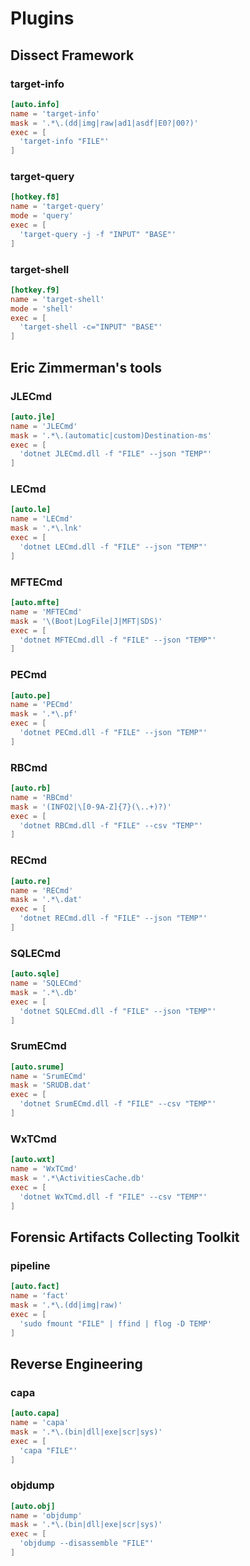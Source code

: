 # Plugins

## Dissect Framework

### target-info
```toml
[auto.info]
name = 'target-info'
mask = '.*\.(dd|img|raw|ad1|asdf|E0?|00?)'
exec = [
  'target-info "FILE"'
]
```

### target-query
```toml
[hotkey.f8]
name = 'target-query'
mode = 'query'
exec = [
  'target-query -j -f "INPUT" "BASE"'
]
```

### target-shell
```toml
[hotkey.f9]
name = 'target-shell'
mode = 'shell'
exec = [
  'target-shell -c="INPUT" "BASE"'
]
```

## Eric Zimmerman's tools

### JLECmd
```toml
[auto.jle]
name = 'JLECmd'
mask = '.*\.(automatic|custom)Destination-ms'
exec = [
  'dotnet JLECmd.dll -f "FILE" --json "TEMP"'
]
```

### LECmd
```toml
[auto.le]
name = 'LECmd'
mask = '.*\.lnk'
exec = [
  'dotnet LECmd.dll -f "FILE" --json "TEMP"'
]
```

### MFTECmd
```toml
[auto.mfte]
name = 'MFTECmd'
mask = '\(Boot|LogFile|J|MFT|SDS)'
exec = [
  'dotnet MFTECmd.dll -f "FILE" --json "TEMP"'
]
```

### PECmd
```toml
[auto.pe]
name = 'PECmd'
mask = '.*\.pf'
exec = [
  'dotnet PECmd.dll -f "FILE" --json "TEMP"'
]
```

### RBCmd
```toml
[auto.rb]
name = 'RBCmd'
mask = '(INFO2|\[0-9A-Z]{7}(\..+)?)'
exec = [
  'dotnet RBCmd.dll -f "FILE" --csv "TEMP"'
]
```

### RECmd
```toml
[auto.re]
name = 'RECmd'
mask = '.*\.dat'
exec = [
  'dotnet RECmd.dll -f "FILE" --json "TEMP"'
]
```

### SQLECmd
```toml
[auto.sqle]
name = 'SQLECmd'
mask = '.*\.db'
exec = [
  'dotnet SQLECmd.dll -f "FILE" --json "TEMP"'
]
```

### SrumECmd
```toml
[auto.srume]
name = 'SrumECmd'
mask = 'SRUDB.dat'
exec = [
  'dotnet SrumECmd.dll -f "FILE" --csv "TEMP"'
]
```

### WxTCmd
```toml
[auto.wxt]
name = 'WxTCmd'
mask = '.*\ActivitiesCache.db'
exec = [
  'dotnet WxTCmd.dll -f "FILE" --csv "TEMP"'
]
```

## Forensic Artifacts Collecting Toolkit

### pipeline
```toml
[auto.fact]
name = 'fact'
mask = '.*\.(dd|img|raw)'
exec = [
  'sudo fmount "FILE" | ffind | flog -D TEMP'
]
```

## Reverse Engineering

### capa
```toml
[auto.capa]
name = 'capa'
mask = '.*\.(bin|dll|exe|scr|sys)'
exec = [
  'capa "FILE"'
]
```

### objdump
```toml
[auto.obj]
name = 'objdump'
mask = '.*\.(bin|dll|exe|scr|sys)'
exec = [
  'objdump --disassemble "FILE"'
]
```
